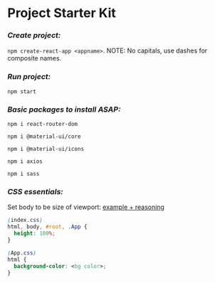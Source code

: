 # Project Starter Kit

### *Create project:* 

`npm create-react-app <appname>`. NOTE: No capitals, use dashes for composite names.

### *Run project:*

`npm start`

### *Basic packages to install ASAP:*

`npm i react-router-dom`

`npm i @material-ui/core`

`npm i @material-ui/icons`

`npm i axios`

`npm i sass`

### *CSS essentials:*
Set body to be size of viewport: [example + reasoning](https://github.com/michael-small/personal-site/commit/535b0f58b37e47b920d6acd392b5b48ffbab9dee)
```css
(index.css)
html, body, #root, .App {
  height: 100%;
}

(App.css)
html {
  background-color: <bg color>;
}
```
